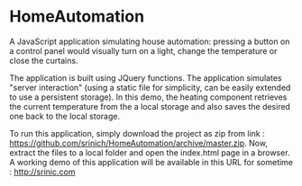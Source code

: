 # HomeAutomation

A JavaScript application simulating house automation: pressing a button on a control panel would visually turn on a light, change the temperature or close the curtains.

The application is built using JQuery functions. The application simulates "server interaction" (using a static file for simplicity, can be easily extended to use a persistent storage). In this demo, the heating component retrieves the current temperature from the a local storage and also saves the desired one back to the local storage. 

To run this application, simply download the project as zip from link : https://github.com/srinich/HomeAutomation/archive/master.zip. Now, extract the files to a local folder and open the index.html page in a browser. A working demo of this application will be available in this URL for sometime : http://srinic.com


